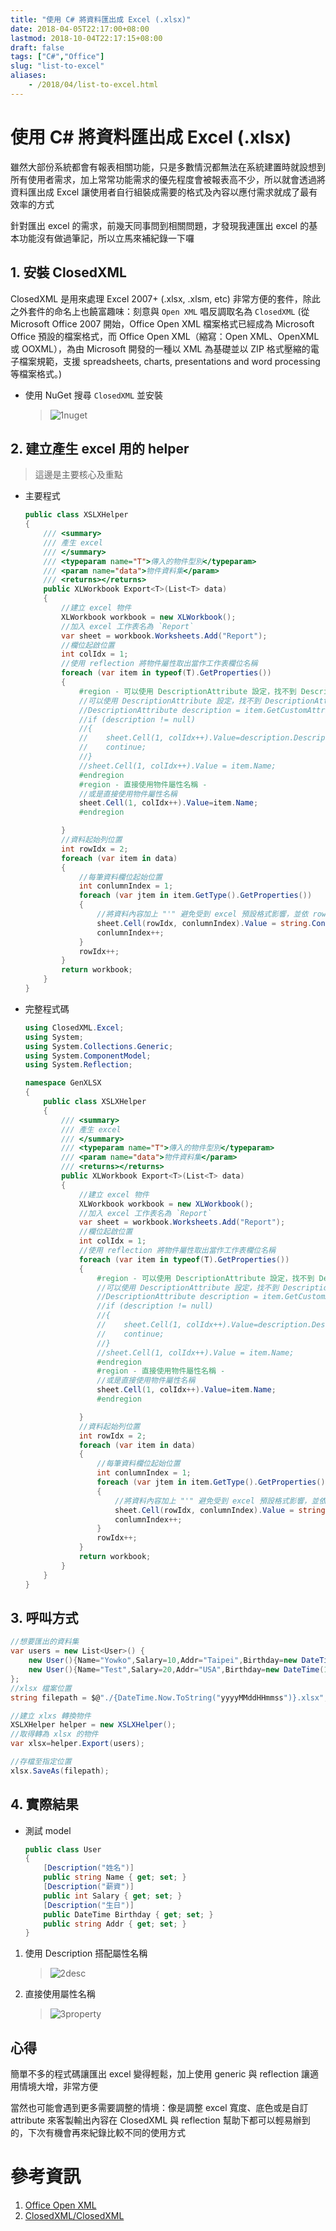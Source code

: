 ```yaml
---
title: "使用 C# 將資料匯出成 Excel (.xlsx)"
date: 2018-04-05T22:17:00+08:00
lastmod: 2018-10-04T22:17:15+08:00
draft: false
tags: ["C#","Office"]
slug: "list-to-excel"
aliases:
    - /2018/04/list-to-excel.html
---
```

# 使用 C# 將資料匯出成 Excel (.xlsx)
雖然大部份系統都會有報表相關功能，只是多數情況都無法在系統建置時就設想到所有使用者需求，加上常常功能需求的優先程度會被報表高不少，所以就會透過將資料匯出成 Excel 讓使用者自行組裝成需要的格式及內容以應付需求就成了最有效率的方式

針對匯出 excel 的需求，前幾天同事問到相關問題，才發現我連匯出 excel 的基本功能沒有做過筆記，所以立馬來補紀錄一下囉

## 1. 安裝 ClosedXML
ClosedXML 是用來處理 Excel 2007+ (.xlsx, .xlsm, etc) 非常方便的套件，除此之外套件的命名上也饒富趣味：刻意與 `Open XML` 唱反調取名為 `ClosedXML` (從 Microsoft Office 2007 開始，Office Open XML 檔案格式已經成為 Microsoft Office 預設的檔案格式，而 Office Open XML（縮寫：Open XML、OpenXML 或 OOXML），為由 Microsoft 開發的一種以 XML 為基礎並以 ZIP 格式壓縮的電子檔案規範，支援 spreadsheets, charts, presentations and word processing 等檔案格式。)

- 使用 NuGet 搜尋 `ClosedXML` 並安裝
    
    >![1nuget](https://user-images.githubusercontent.com/3851540/38164065-0932a1e6-3531-11e8-80d4-df1bc0c81044.png)

## 2. 建立產生 excel 用的 helper
> 這邊是主要核心及重點

- 主要程式
    
    ```cs
    public class XSLXHelper
    {
        /// <summary>
        /// 產生 excel
        /// </summary>
        /// <typeparam name="T">傳入的物件型別</typeparam>
        /// <param name="data">物件資料集</param>
        /// <returns></returns>
        public XLWorkbook Export<T>(List<T> data)
        {
            //建立 excel 物件
            XLWorkbook workbook = new XLWorkbook();
            //加入 excel 工作表名為 `Report`
            var sheet = workbook.Worksheets.Add("Report");
            //欄位起啟位置
            int colIdx = 1;
            //使用 reflection 將物件屬性取出當作工作表欄位名稱
            foreach (var item in typeof(T).GetProperties())
            {
                #region - 可以使用 DescriptionAttribute 設定，找不到 DescriptionAttribute 時改用屬性名稱 -
                //可以使用 DescriptionAttribute 設定，找不到 DescriptionAttribute 時改用屬性名稱
                //DescriptionAttribute description = item.GetCustomAttribute(typeof(DescriptionAttribute)) as DescriptionAttribute;
                //if (description != null)
                //{
                //    sheet.Cell(1, colIdx++).Value=description.Description;
                //    continue;
                //}
                //sheet.Cell(1, colIdx++).Value = item.Name;
                #endregion
                #region - 直接使用物件屬性名稱 -
                //或是直接使用物件屬性名稱
                sheet.Cell(1, colIdx++).Value=item.Name;
                #endregion
    
            }
            //資料起始列位置
            int rowIdx = 2;
            foreach (var item in data)
            {
                //每筆資料欄位起始位置
                int conlumnIndex = 1;
                foreach (var jtem in item.GetType().GetProperties())
                {
                    //將資料內容加上 "'" 避免受到 excel 預設格式影響，並依 row 及 column 填入
                    sheet.Cell(rowIdx, conlumnIndex).Value = string.Concat("'", Convert.ToString(jtem.GetValue(item, null)));
                    conlumnIndex++;
                }
                rowIdx++;
            }
            return workbook;
        }
    }
    ```
- 完整程式碼
    
    ```cs
    using ClosedXML.Excel;
    using System;
    using System.Collections.Generic;
    using System.ComponentModel;
    using System.Reflection;
    
    namespace GenXLSX
    {
        public class XSLXHelper
        {
            /// <summary>
            /// 產生 excel
            /// </summary>
            /// <typeparam name="T">傳入的物件型別</typeparam>
            /// <param name="data">物件資料集</param>
            /// <returns></returns>
            public XLWorkbook Export<T>(List<T> data)
            {
                //建立 excel 物件
                XLWorkbook workbook = new XLWorkbook();
                //加入 excel 工作表名為 `Report`
                var sheet = workbook.Worksheets.Add("Report");
                //欄位起啟位置
                int colIdx = 1;
                //使用 reflection 將物件屬性取出當作工作表欄位名稱
                foreach (var item in typeof(T).GetProperties())
                {
                    #region - 可以使用 DescriptionAttribute 設定，找不到 DescriptionAttribute 時改用屬性名稱 -
                    //可以使用 DescriptionAttribute 設定，找不到 DescriptionAttribute 時改用屬性名稱
                    //DescriptionAttribute description = item.GetCustomAttribute(typeof(DescriptionAttribute)) as DescriptionAttribute;
                    //if (description != null)
                    //{
                    //    sheet.Cell(1, colIdx++).Value=description.Description;
                    //    continue;
                    //}
                    //sheet.Cell(1, colIdx++).Value = item.Name;
                    #endregion
                    #region - 直接使用物件屬性名稱 -
                    //或是直接使用物件屬性名稱
                    sheet.Cell(1, colIdx++).Value=item.Name;
                    #endregion
    
                }
                //資料起始列位置
                int rowIdx = 2;
                foreach (var item in data)
                {
                    //每筆資料欄位起始位置
                    int conlumnIndex = 1;
                    foreach (var jtem in item.GetType().GetProperties())
                    {
                        //將資料內容加上 "'" 避免受到 excel 預設格式影響，並依 row 及 column 填入
                        sheet.Cell(rowIdx, conlumnIndex).Value = string.Concat("'", Convert.ToString(jtem.GetValue(item, null)));
                        conlumnIndex++;
                    }
                    rowIdx++;
                }
                return workbook;
            }
        }
    }
    ```
## 3. 呼叫方式

```cs
//想要匯出的資料集
var users = new List<User>() {
    new User(){Name="Yowko",Salary=10,Addr="Taipei",Birthday=new DateTime(1983,7,29) },
    new User(){Name="Test",Salary=20,Addr="USA",Birthday=new DateTime(1993,7,29) },
};
//xlsx 檔案位置
string filepath = $@"./{DateTime.Now.ToString("yyyyMMddHHmmss")}.xlsx";

//建立 xlxs 轉換物件
XSLXHelper helper = new XSLXHelper();
//取得轉為 xlsx 的物件
var xlsx=helper.Export(users);

//存檔至指定位置
xlsx.SaveAs(filepath);
```
## 4. 實際結果
- 測試 model
    
    ```cs
    public class User
    {
        [Description("姓名")]
        public string Name { get; set; }
        [Description("薪資")]
        public int Salary { get; set; }
        [Description("生日")]
        public DateTime Birthday { get; set; }
        public string Addr { get; set; }
    }
    ```
    
1. 使用 Description 搭配屬性名稱
    
    >![2desc](https://user-images.githubusercontent.com/3851540/38164067-095bd69c-3531-11e8-91f8-ccc0513b2be9.png)
2. 直接使用屬性名稱
    
    >![3property](https://user-images.githubusercontent.com/3851540/38164068-099de9ce-3531-11e8-83fa-7a4cb03c9e5d.png) 

## 心得
簡單不多的程式碼讓匯出 excel 變得輕鬆，加上使用 generic 與 reflection 讓適用情境大增，非常方便

當然也可能會遇到更多需要調整的情境：像是調整 excel 寬度、底色或是自訂 attribute 來客製輸出內容在 ClosedXML 與 reflection 幫助下都可以輕易辦到的，下次有機會再來紀錄比較不同的使用方式

# 參考資訊
1. [Office Open XML](https://zh.wikipedia.org/wiki/Office_Open_XML)
2. [ClosedXML/ClosedXML](https://github.com/ClosedXML/ClosedXML)